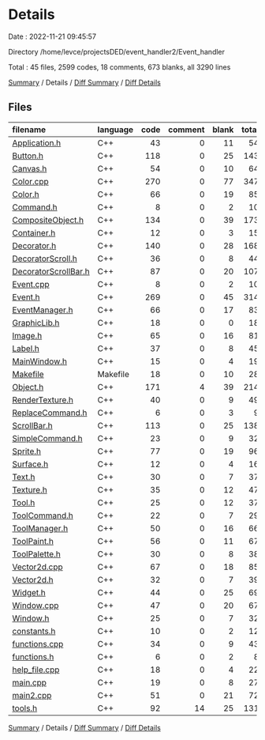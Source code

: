# Details

Date : 2022-11-21 09:45:57

Directory /home/levce/projectsDED/event_handler2/Event_handler

Total : 45 files,  2599 codes, 18 comments, 673 blanks, all 3290 lines

[Summary](results.md) / Details / [Diff Summary](diff.md) / [Diff Details](diff-details.md)

## Files
| filename | language | code | comment | blank | total |
| :--- | :--- | ---: | ---: | ---: | ---: |
| [Application.h](/Application.h) | C++ | 43 | 0 | 11 | 54 |
| [Button.h](/Button.h) | C++ | 118 | 0 | 25 | 143 |
| [Canvas.h](/Canvas.h) | C++ | 54 | 0 | 10 | 64 |
| [Color.cpp](/Color.cpp) | C++ | 270 | 0 | 77 | 347 |
| [Color.h](/Color.h) | C++ | 66 | 0 | 19 | 85 |
| [Command.h](/Command.h) | C++ | 8 | 0 | 2 | 10 |
| [CompositeObject.h](/CompositeObject.h) | C++ | 134 | 0 | 39 | 173 |
| [Container.h](/Container.h) | C++ | 12 | 0 | 3 | 15 |
| [Decorator.h](/Decorator.h) | C++ | 140 | 0 | 28 | 168 |
| [DecoratorScroll.h](/DecoratorScroll.h) | C++ | 36 | 0 | 8 | 44 |
| [DecoratorScrollBar.h](/DecoratorScrollBar.h) | C++ | 87 | 0 | 20 | 107 |
| [Event.cpp](/Event.cpp) | C++ | 8 | 0 | 2 | 10 |
| [Event.h](/Event.h) | C++ | 269 | 0 | 45 | 314 |
| [EventManager.h](/EventManager.h) | C++ | 66 | 0 | 17 | 83 |
| [GraphicLib.h](/GraphicLib.h) | C++ | 18 | 0 | 0 | 18 |
| [Image.h](/Image.h) | C++ | 65 | 0 | 16 | 81 |
| [Label.h](/Label.h) | C++ | 37 | 0 | 8 | 45 |
| [MainWindow.h](/MainWindow.h) | C++ | 15 | 0 | 4 | 19 |
| [Makefile](/Makefile) | Makefile | 18 | 0 | 10 | 28 |
| [Object.h](/Object.h) | C++ | 171 | 4 | 39 | 214 |
| [RenderTexture.h](/RenderTexture.h) | C++ | 40 | 0 | 9 | 49 |
| [ReplaceCommand.h](/ReplaceCommand.h) | C++ | 6 | 0 | 3 | 9 |
| [ScrollBar.h](/ScrollBar.h) | C++ | 113 | 0 | 25 | 138 |
| [SimpleCommand.h](/SimpleCommand.h) | C++ | 23 | 0 | 9 | 32 |
| [Sprite.h](/Sprite.h) | C++ | 77 | 0 | 19 | 96 |
| [Surface.h](/Surface.h) | C++ | 12 | 0 | 4 | 16 |
| [Text.h](/Text.h) | C++ | 30 | 0 | 7 | 37 |
| [Texture.h](/Texture.h) | C++ | 35 | 0 | 12 | 47 |
| [Tool.h](/Tool.h) | C++ | 25 | 0 | 12 | 37 |
| [ToolCommand.h](/ToolCommand.h) | C++ | 22 | 0 | 7 | 29 |
| [ToolManager.h](/ToolManager.h) | C++ | 50 | 0 | 16 | 66 |
| [ToolPaint.h](/ToolPaint.h) | C++ | 56 | 0 | 11 | 67 |
| [ToolPalette.h](/ToolPalette.h) | C++ | 30 | 0 | 8 | 38 |
| [Vector2d.cpp](/Vector2d.cpp) | C++ | 67 | 0 | 18 | 85 |
| [Vector2d.h](/Vector2d.h) | C++ | 32 | 0 | 7 | 39 |
| [Widget.h](/Widget.h) | C++ | 44 | 0 | 25 | 69 |
| [Window.cpp](/Window.cpp) | C++ | 47 | 0 | 20 | 67 |
| [Window.h](/Window.h) | C++ | 25 | 0 | 7 | 32 |
| [constants.h](/constants.h) | C++ | 10 | 0 | 2 | 12 |
| [functions.cpp](/functions.cpp) | C++ | 34 | 0 | 9 | 43 |
| [functions.h](/functions.h) | C++ | 6 | 0 | 2 | 8 |
| [help_file.cpp](/help_file.cpp) | C++ | 18 | 0 | 4 | 22 |
| [main.cpp](/main.cpp) | C++ | 19 | 0 | 8 | 27 |
| [main2.cpp](/main2.cpp) | C++ | 51 | 0 | 21 | 72 |
| [tools.h](/tools.h) | C++ | 92 | 14 | 25 | 131 |

[Summary](results.md) / Details / [Diff Summary](diff.md) / [Diff Details](diff-details.md)